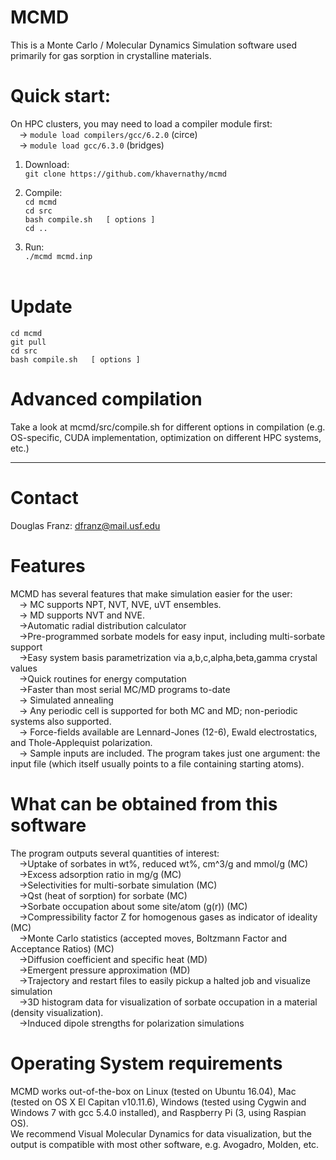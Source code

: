 # MCMD
This is a Monte Carlo / Molecular Dynamics Simulation software used primarily for gas sorption in crystalline materials. 

# Quick start:
On HPC clusters, you may need to load a compiler module first:  <br />
&emsp;-> `module load compilers/gcc/6.2.0` (circe)  <br />
&emsp;-> `module load gcc/6.3.0` (bridges) <br />
1) Download: <br />
`git clone https://github.com/khavernathy/mcmd` <br />

2) Compile: <br />
`cd mcmd` <br />
`cd src` <br />
`bash compile.sh   [ options ]` <br />
`cd ..` <br />

3) Run: <br />
`./mcmd mcmd.inp`<br /><br />  
  
# Update
`cd mcmd` <br />
`git pull` <br />
`cd src` <br />
`bash compile.sh   [ options ]` <br />

# Advanced compilation
Take a look at mcmd/src/compile.sh for different options in compilation (e.g. OS-specific, CUDA implementation, optimization on different HPC systems, etc.)

<hr />

# Contact
Douglas Franz: dfranz@mail.usf.edu

# Features
MCMD has several features that make simulation easier for the user:<br />
&emsp;-> MC supports NPT, NVT, NVE, uVT ensembles.  <br />
&emsp;-> MD supports NVT and NVE.  <br />
&emsp;->Automatic radial distribution calculator<br />
&emsp;->Pre-programmed sorbate models for easy input, including multi-sorbate support<br />
&emsp;->Easy system basis parametrization via a,b,c,alpha,beta,gamma crystal values<br />
&emsp;->Quick routines for energy computation<br />
&emsp;->Faster than most serial MC/MD programs to-date<br />
&emsp;-> Simulated annealing<br />
&emsp;-> Any periodic cell is supported for both MC and MD; non-periodic systems also supported.<br />
&emsp;-> Force-fields available are Lennard-Jones (12-6), Ewald electrostatics, and Thole-Applequist polarization.<br />
&emsp;-> Sample inputs are included. The program takes just one argument: the input file (which itself usually points to a file containing starting atoms).<br />

# What can be obtained from this software
The program outputs several quantities of interest:<br />
&emsp;->Uptake of sorbates in wt%, reduced wt%, cm^3/g and mmol/g (MC)<br />
&emsp;->Excess adsorption ratio in mg/g (MC)<br />
&emsp;->Selectivities for multi-sorbate simulation (MC)<br />
&emsp;->Qst (heat of sorption) for sorbate (MC)<br />
&emsp;->Sorbate occupation about some site/atom (g(r)) (MC)<br />
&emsp;->Compressibility factor Z for homogenous gases as indicator of ideality (MC)<br />
&emsp;->Monte Carlo statistics (accepted moves, Boltzmann Factor and Acceptance Ratios) (MC)<br />
&emsp;->Diffusion coefficient and specific heat (MD)<br />
&emsp;->Emergent pressure approximation (MD)<br />
&emsp;->Trajectory and restart files to easily pickup a halted job and visualize simulation<br />
&emsp;->3D histogram data for visualization of sorbate occupation in a material (density visualization).<br />
&emsp;->Induced dipole strengths for polarization simulations<br />

# Operating System requirements
MCMD works out-of-the-box on Linux (tested on Ubuntu 16.04), Mac (tested on OS X El Capitan v10.11.6), Windows (tested using Cygwin and Windows 7 with gcc 5.4.0 installed), and Raspberry Pi (3, using Raspian OS).<br />
We recommend Visual Molecular Dynamics for data visualization, but the output is compatible with most other software, e.g. Avogadro, Molden, etc.<br />

<!--
# TODO
-> MC: Tang-Toennies potential, or other ones<br />
-> MC: maybe, speed up by adjusting energy by the 1 particle that is changed.<br /> 
-> MC: add multi-sorb Qst calculator<br />
-> MC: speed up via GPU for polarization routine <br />
-> MC: add Phast2 model<br />
-> MD: Make stat-mech pressure, specific heat calculators. Make sure temperature is calculated correctly<br />
-> MD: add polarizable force calculator <br />
-> MC: add more sorbate models from literature<br />
-> MC: Use openMP or fork() for energy tasks<br />
-> change timing/string stuff for icpc compatibility<br />
-> openMPI/MPI for easy isotherm<br />
-> investigate NVE; and escape-artist molecules in displace MC moves (S.A.) <br />
-> MC: change fugacity dynamically in S.A. if threshold is crossed<br />
-> MC/MD: multi-sorbate histograms<br />
-> MD: No-PBC GPU algorithm (already did PBC)<br />
-> MC: multi-box? (GEMC) <br />
-> MC/MD: non-rigid (vibrating/bending/stretching potentials) for sorbates<br />
-> MC: use GPU for RD/ES, potential to cut ~8% time<br />
-->
